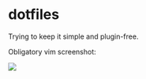 # dotfiles

Trying to keep it simple and plugin-free.

Obligatory vim screenshot:

![](http://i.imgur.com/3z9c5aC.png)
